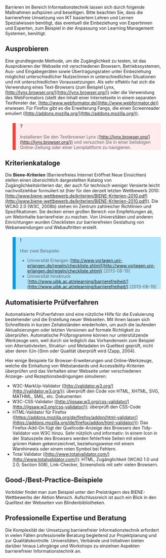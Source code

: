 <!-- filename: 07_Werkzeuge_und_Methoden_zur_Ueberpruefung_und_Optimierung.md -->
<!-- title: Werkzeuge und Methoden zur Überprüfung und Optimierung -->

Barrieren im Bereich Informationstechnik lassen sich durch folgende Maßnahmen aufspüren und beseitigen. Bitte beachten Sie, dass die barrierefreie Umsetzung von IKT basiertem Lehren und Lernen Spezialwissen benötigt, das eventuell die Einbeziehung von Expertinnen und Experten, zum Beispiel in der Anpassung von Learning Management Systemen, benötigt.

## Ausprobieren

Eine grundlegende Methode, um die Zugänglichkeit zu testen, ist das Ausprobieren der Webseite mit verschiedenen Browsern, Betriebssystemen, Aus- und Eingabegeräten sowie Übertragungsraten unter Einbeziehung möglichst unterschiedlicher Nutzer/innen in unterschiedlichen Situationen und mit unterschiedlichen Voraussetzungen. Als sehr effektiv hat sich die Verwendung eines Text-Browsers (zum Beispiel Lynx, [http://lynx.browser.org/](http://lynx.browser.org/)) oder die Verwendung des WebFormators (stellt den Inhalt einer Internetseite in einem separaten Textfenster dar, [http://www.webformator.de](http://www.webformator.de)) erwiesen. Für Firefox gibt es die Erweiterung Fangs, die einen Screenreader emuliert ([http://addons.mozilla.org/](http://addons.mozilla.org/)).

<blockquote style="background: #FFEBEE; border-left: 10px solid #F44336">

### ?

Installieren Sie den Textbrowser Lynx ([http://lynx.browser.org/](http://lynx.browser.org/)) und versuchen Sie in einer beliebigen Online-Zeitung oder einer Lernplattform zu navigieren.

</blockquote>

## Kriterienkataloge

Die **Biene-Kriterien** (Barrierefreies Internet Eröffnet Neue Einsichten) stellen einen übersichtlich dargestellten Katalog von Zugänglichkeitskriterien dar, der auch für technisch weniger Versierte leicht nachvollziehbar formuliert ist (hier für den derzeit letzten Wettbewerb 2010: [http://www.biene-wettbewerb.de/kriterien/BIENE-Kriterien-2010.pdf](http://www.biene-wettbewerb.de/kriterien/BIENE-Kriterien-2010.pdf)). Die WCAG 2.0 (W3C, 2008b) stehen im Zentrum zahlreicher Richtlinien und Spezifikationen. Sie decken einen großen Bereich von Empfehlungen ab, um Webinhalte barrierefreier zu machen. Von Universitäten und anderen Einrichtungen wurden Checklisten zur barrierefreien Gestaltung von Webanwendungen und Webauftritten erstellt.

<blockquote style="background: #B3E5FC; border-left: 10px solid #039BE5">

### !

Hier zwei Beispiele:

- Universität Erlangen [http://www.vorlagen.uni-erlangen.de/regeln/checkliste.shtml](http://www.vorlagen.uni-erlangen.de/regeln/checkliste.shtml) \[2013-08-19]
- Universität Innsbruck [http://www.uibk.ac.at/elearning/barrierefreiheit/](http://www.uibk.ac.at/elearning/barrierefreiheit/) \[2013-08-19]

</blockquote>

## Automatisierte Prüfverfahren

Automatisierte Prüfverfahren sind eine nützliche Hilfe für die Evaluierung bestehender und die Erstellung neuer Webseiten. Mit ihnen lassen sich Schnelltests in kurzen Zeitabständen wiederholen, um auch die laufenden Aktualisierungen oder letzten Versionen auf formale Richtigkeit zu überprüfen. Automatische Prüfprogramme können nur unterstützende Werkzeuge sein, weil durch sie lediglich das Vorhandensein zum Beispiel von Alternativtexten, Struktur- und Metadaten im Quelltext geprüft, nicht aber deren (Un-)Sinn oder Qualität überprüft wird (Zapp, 2004).

Hier einige Beispiele für Browser-Erweiterungen und Online-Werkzeuge, welche die Einhaltung von Webstandards und Accessibility-Kriterien überprüfen und das Verhalten einer Webseite unter verschiedenen Anzeige- und Rezeptionsbedingungen simulieren:

- W3C-MarkUp-Validator ([http://validator.w3.org/](http://validator.w3.org/)): überprüft den Code von HTML, XHTML, SVG, MATHML, SMIL, etc. Dokumenten
- W3C-CSS-Validator ([http://jigsaw.w3.org/css-validator/](http://jigsaw.w3.org/css-validator/)): überprüft den CSS-Code
- HTML-Validator für Firefox ([https://addons.mozilla.org/de/firefox/addon/html-validator/](https://addons.mozilla.org/de/firefox/addon/html-validator/)): Das Firefox-Add-On fügt der Quellcode-Anzeige des Browsers den Tidy-Validator von W3C hinzu. Sehr nützlich und informativ: In einem Icon in der Statuszeile des Browsers werden fehlerfreie Seiten mit einem grünen Haken gekennzeichnet, beziehungsweise mit einem Warnhinweis oder einem roten Symbol bei Fehlern.
- Total Validator ([http://www.totalvalidator.com/](http://www.totalvalidator.com/)): HTML, Zugänglichkeit (WCAG 1.0 und 2.0; Section 508), Link-Checker, Screenshots mit sehr vielen Browsern.

## Good-/Best-Practice-Beispiele

Vorbilder findet man zum Beispiel unter den Preisträgern des BIENE-Wettbewerbs der Aktion Mensch. Aufschlussreich ist auch ein Blick in den Quelltext der Webseiten von Blindenbibliotheken.

## Professionelle Expertise und Beratung

Die Komplexität der Umsetzung barrierefreier Informationstechnik erfordert in vielen Fällen professionelle Beratung begleitend zur Projektplanung und zur Qualitätskontrolle. Universitäten, Verbände und Initiativen bieten darüber hinaus Lehrgänge und Workshops zu einzelnen Aspekten barrierefreier Informationstechnik an.
